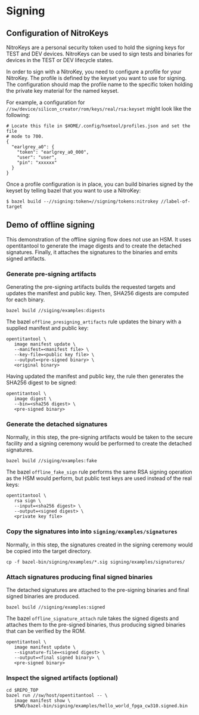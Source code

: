 # Signing

## Configuration of NitroKeys

NitroKeys are a personal security token used to hold the signing keys for
TEST and DEV devices.  NitroKeys can be used to sign tests and binaries for
devices in the TEST or DEV lifecycle states.

In order to sign with a NitroKey, you need to configure a profile for your
NitroKey.  The profile is defined by the keyset you want to use for signing.
The configuration should map the profile name to the specific token holding
the private key material for the named keyset.

For example, a configuration for `//sw/device/silicon_creator/rom/keys/real/rsa:keyset`
might look like the following:
```
# Locate this file in $HOME/.config/hsmtool/profiles.json and set the file
# mode to 700.
{
  "earlgrey_a0": {
    "token": "earlgrey_a0_000",
    "user": "user",
    "pin": "xxxxxx"
  }
}
```

Once a profile configuration is in place, you can build binaries signed by
the keyset by telling bazel that you want to use a NitroKey:
```
$ bazel build --//signing:token=//signing/tokens:nitrokey //label-of-target
```

## Demo of offline signing

This demonstration of the offline signing flow does not use an HSM.
It uses opentitantool to generate the image digests and to create the
detached signatures.  Finally, it attaches the signatures to the binaries
and emits signed artifacts.

### Generate pre-signing artifacts

Generating the pre-signing artifacts builds the requested targets and
updates the manifest and public key.  Then, SHA256 digests are computed
for each binary.
```
bazel build //siging/examples:digests
```

The bazel `offline_presigning_artifacts` rule updates the binary with
a supplied manifest and public key:
```
opentitantool \
   image manifest update \
   --manifest=<manifest file> \
   --key-file=<public key file> \
   --output=<pre-signed binary> \
   <original binary>
```

Having updated the manifest and public key, the rule then generates
the SHA256 digest to be signed:
```
opentitantool \
   image digest \
   --bin=<sha256 digest> \
   <pre-signed binary>
```

### Generate the detached signatures

Normally, in this step, the pre-signing artifacts would be taken to the
secure facility and a signing ceremony would be performed to create the
detached signatures.

```
bazel build //siging/examples:fake
```

The bazel `offline_fake_sign` rule performs the same RSA signing
operation as the HSM would perform, but public test keys are used
instead of the real keys:
```
opentitantool \
   rsa sign \
   --input=<sha256 digest> \
   --output=<signed digest> \
   <private key file>
```

### Copy the signatures into into `signing/examples/signatures`

Normally, in this step, the signatures created in the signing ceremony
would be copied into the target directory.

```
cp -f bazel-bin/signing/examples/*.sig signing/examples/signatures/
```

### Attach signatures producing final signed binaries

The detached signatures are attached to the pre-signing binaries and
final signed binaries are produced.

```
bazel build //signing/examples:signed
```

The bazel `offline_signature_attach` rule takes the signed digests and
attaches them to the pre-signed binaries, thus producing signed binaries
that can be verified by the ROM.
```
opentitantool \
   image manifest update \
   --signature-file=<signed digest> \
   --output=<final signed binary> \
   <pre-signed binary>
```

### Inspect the signed artifacts (optional)

```
cd $REPO_TOP
bazel run //sw/host/opentitantool -- \
   image manifest show \
   $PWD/bazel-bin/signing/examples/hello_world_fpga_cw310.signed.bin
```
